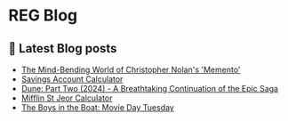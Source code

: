# REG Blog
## 📖 Latest Blog posts
<!-- REGBLOG:START -->
- [The Mind-Bending World of Christopher Nolan&#39;s &#39;Memento&#39;](https://www.reg-blog.com/christopher-nolan-memento/)
- [Savings Account Calculator](https://www.reg-blog.com/savings-account-calculator/)
- [Dune: Part Two &lpar;2024&rpar; - A Breathtaking Continuation of the Epic Saga](https://www.reg-blog.com/dune-part-two/)
- [Mifflin St Jeor Calculator](https://www.reg-blog.com/mifflin-st-jeor-calculator/)
- [The Boys in the Boat: Movie Day Tuesday](https://www.reg-blog.com/the-boys-in-the-boat-movie-day-tuesday/)
<!-- REGBLOG:END -->